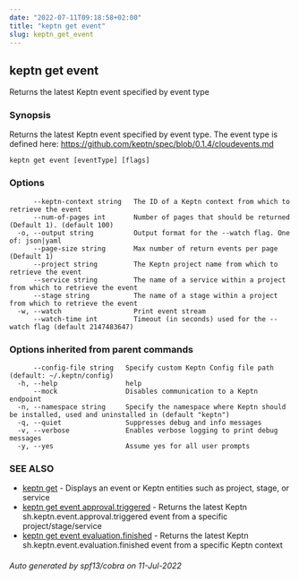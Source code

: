 ```yaml
---
date: "2022-07-11T09:18:58+02:00"
title: "keptn get event"
slug: keptn_get_event
---
```

## keptn get event

Returns the latest Keptn event specified by event type

### Synopsis

Returns the latest Keptn event specified by event type. The event type is defined here: https://github.com/keptn/spec/blob/0.1.4/cloudevents.md

```
keptn get event [eventType] [flags]
```

### Options

```
      --keptn-context string   The ID of a Keptn context from which to retrieve the event
      --num-of-pages int       Number of pages that should be returned (Default 1). (default 100)
  -o, --output string          Output format for the --watch flag. One of: json|yaml
      --page-size string       Max number of return events per page (Default 1)
      --project string         The Keptn project name from which to retrieve the event
      --service string         The name of a service within a project from which to retrieve the event
      --stage string           The name of a stage within a project from which to retrieve the event
  -w, --watch                  Print event stream
      --watch-time int         Timeout (in seconds) used for the --watch flag (default 2147483647)
```

### Options inherited from parent commands

```
      --config-file string   Specify custom Keptn Config file path (default: ~/.keptn/config)
  -h, --help                 help
      --mock                 Disables communication to a Keptn endpoint
  -n, --namespace string     Specify the namespace where Keptn should be installed, used and uninstalled in (default "keptn")
  -q, --quiet                Suppresses debug and info messages
  -v, --verbose              Enables verbose logging to print debug messages
  -y, --yes                  Assume yes for all user prompts
```

### SEE ALSO

* [keptn get](../keptn_get/)	 - Displays an event or Keptn entities such as project, stage, or service
* [keptn get event approval.triggered](../keptn_get_event_approval.triggered/)	 - Returns the latest Keptn sh.keptn.event.approval.triggered event from a specific project/stage/service
* [keptn get event evaluation.finished](../keptn_get_event_evaluation.finished/)	 - Returns the latest Keptn sh.keptn.event.evaluation.finished event from a specific Keptn context

###### Auto generated by spf13/cobra on 11-Jul-2022
